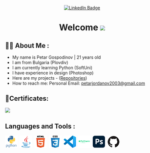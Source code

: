 <div id="header" align="center">
  <div id="badges">
    <br></br>
  <a href="[https://twitter.com/leshokefa](https://www.linkedin.com/in/петър-господинов-40bb24246/)">
    <img src="https://img.shields.io/badge/LinkedIn-blue?style=for-the-badge&logo=linkedin&logoColor=white" alt="LinkedIn Badge"/>
  </a>
<h1 align="center" >
  Welcome
  <img src="https://media.giphy.com/media/hvRJCLFzcasrR4ia7z/giphy.gif" width="35px"/>
 </h1>
 </div>
</div>


## :man_technologist: About Me :
 - My name is Petar Gospodinov | 21 years old
 - I am from Bulgaria (Plovdiv)
 - I am currently learning Python (SoftUni) 
 - I have experience in design (Photoshop)
 - Here are my projects - ([Repositories](https://github.com/leshokefa?tab=repositories))
 - How to reach me:  Personal Email: petarjordanov2003@gmail.com

## 📑Certificates:
 <div>
  <img src="https://media.licdn.com/dms/image/v2/D4E2DAQHN14tEStQBAA/profile-treasury-image-shrink_8192_8192/profile-treasury-image-shrink_8192_8192/0/1729871316630?e=1731754800&v=beta&t=Ado14pyA2fe0O15YEEwhB2k6OsAyTOH7bwigRb0hHsw" width="33%"/>
</div>

## Languages and Tools :
<div>
  <img src="https://github.com/devicons/devicon/blob/master/icons/python/python-original-wordmark.svg" title="Github" alt="GITHUB" width="40" height="40"/>&nbsp;
  <img src="https://github.com/devicons/devicon/blob/master/icons/java/java-original.svg" title="Java" alt="Java" width="40" height="40"/>&nbsp;
  <img src="https://github.com/devicons/devicon/blob/master/icons/html5/html5-original-wordmark.svg" title="HTML" alt="HTML" width="40" height="40"/>&nbsp;
  <img src="https://github.com/devicons/devicon/blob/master/icons/css3/css3-original-wordmark.svg" title="CSS" alt="CSS" width="40" height="40"/>&nbsp;
  <img src="https://github.com/devicons/devicon/blob/master/icons/vscode/vscode-original.svg" title="VSCode" alt="VSCode" width="40" height="40"/>&nbsp;
  <img src="https://github.com/devicons/devicon/blob/master/icons/pycharm/pycharm-plain-wordmark.svg" title="HTML" alt="HTML" width="40" height="40"/>&nbsp;
  <img src="https://github.com/devicons/devicon/blob/master/icons/photoshop/photoshop-plain.svg"  title="Photoshop" alt="PS" width="40" height="40"/>&nbsp;
  <img src="https://github.com/devicons/devicon/blob/master/icons/github/github-original.svg" title="Github" alt="GITHUB" width="40" height="40"/>&nbsp;
</div>
